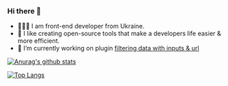 ### Hi there 👋

-	👨🏻‍💻 I am front-end developer from Ukraine.
- 🌱 I like creating open-source tools that make a developers life easier & more efficient.
- 🔭 I’m currently working on plugin [filtering data with inputs & url](https://github.com/Kassaila/filter-inputs-url)

[![Anurag's github stats](https://github-readme-stats.vercel.app/api?username=Kassaila)](https://github.com/anuraghazra/github-readme-stats)

[![Top Langs](https://github-readme-stats.vercel.app/api/top-langs/?username=anuraghazra&layout=compact)](https://github.com/anuraghazra/github-readme-stats)
